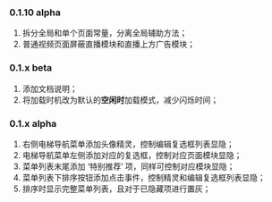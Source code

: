 ### 0.1.10 alpha
1. 拆分全局和单个页面常量，分离全局辅助方法；
2. 普通视频页面屏蔽直播模块和直播上方广告模块；

### 0.1.x beta

1. 添加文档说明；
2. 将加载时机改为默认的**空闲时**加载模式，减少闪烁时间；

### 0.1.x alpha

1. 右侧电梯导航菜单添加头像精灵，控制编辑复选框列表显隐；
2. 电梯导航菜单左侧添加对应的复选框，控制对应页面模块显隐；
3. 菜单列表末尾添加 ‘特别推荐’ 项，同样可控制对应模块显隐；
4. 菜单列表下排序按钮添加点击事件，控制精灵和编辑复选框列表显隐；
5. 排序时显示完整菜单列表，且对于已隐藏项进行置灰；
